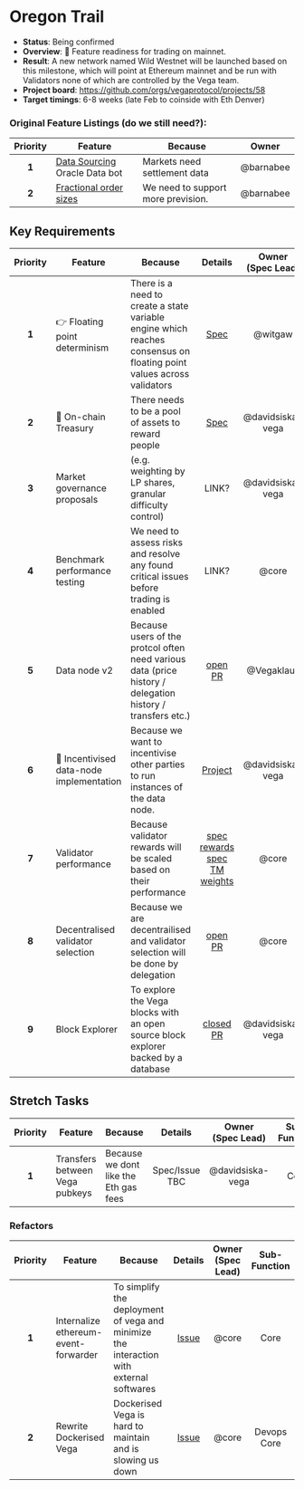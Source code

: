 # Oregon Trail

* **Status**: Being confirmed
* **Overview**: 🤠 Feature readiness for trading on mainnet.
* **Result**: A new network named Wild Westnet will be launched based on this milestone, which will point at Ethereum mainnet and be run with Validators none of which are controlled by the Vega team.
* **Project board**: https://github.com/orgs/vegaprotocol/projects/58
* **Target timings**: 6-8 weeks (late Feb to coinside with Eth Denver)


### Original Feature Listings (do we still need?):
| Priority | Feature | Because | Owner |
|:---------:|---------|---------|:------:|
| **1** | [Data Sourcing](https://github.com/orgs/vegaprotocol/projects/19) Oracle Data bot |  Markets need settlement data | @barnabee  |
| **2** | [Fractional order sizes](https://github.com/orgs/vegaprotocol/projects/69) |  We need to support more prevision. | @barnabee  |


## Key Requirements
| Priority | Feature | Because | Details | Owner </br>(Spec Lead) | Sub-Function |
|:---------:|---------|---------|:------:|:------:|:------:|
| **1** | 👉 Floating point determinism | There is a need to create a state variable engine which reaches consensus on floating point values across validators | [Spec](https://github.com/vegaprotocol/specs-internal/blob/master/protocol/0065-floating-point-consensus.md) | @witgaw | Core |
| **2** | 👑 On-chain Treasury | There needs to be a pool of assets to reward people | [Spec](https://github.com/vegaprotocol/specs-internal/blob/master/protocol/0055-on-chain-treasury.md) | @davidsiska-vega | Core |
| **3** | Market governance proposals | (e.g. weighting by LP shares, granular difficulty control) | LINK? | @davidsiska-vega | Core |
| **4** | Benchmark performance testing | We need to assess risks and resolve any found critical issues before trading is enabled | LINK? | @core | Core |
| **5** | Data node v2 | Because users of the protcol often need various data (price history / delegation history / transfers etc.) | [open PR](https://github.com/vegaprotocol/specs-internal/pull/763) | @Vegaklaus | Research</br>Front End</br>Core |
| **6** | 🤑 Incentivised data-node implementation | Because we want to incentivise other parties to run instances of the data node. | [Project](https://github.com/orgs/vegaprotocol/projects/92)| @davidsiska-vega | Core |
| **7** | Validator performance  | Because validator rewards will be scaled based on their performance | [spec rewards](https://github.com/vegaprotocol/specs-internal/blob/master/protocol/0064-validator-performance-based-rewards.md) </br> [spec TM weights](https://github.com/vegaprotocol/specs-internal/blob/master/protocol/0065-validator-tendermint-weights.md) | @core | Core |
| **8** | Decentralised validator selection  | Because we are decentrailised and validator selection will be done by delegation | [open PR](https://github.com/vegaprotocol/specs-internal/pull/766) | @core | Core |
| **9** | Block Explorer  | To explore the Vega blocks with an open source block explorer backed by a database | [closed PR](https://github.com/vegaprotocol/specs-internal/pull/508) | @davidsiska-vega | Core</br>Front End |


## Stretch Tasks
| Priority | Feature | Because | Details | Owner </br>(Spec Lead) | Sub-Function |
|:---------:|---------|---------|:------:|:------:|:------:|
| **1** | Transfers between Vega pubkeys | Because we dont like the Eth gas fees | Spec/Issue TBC| @davidsiska-vega | Core |


### Refactors
| Priority | Feature | Because | Details | Owner </br>(Spec Lead) | Sub-Function |
|:---------:|---------|---------|:------:|:------:|:------:|
| **1** | Internalize ethereum-event-forwarder | To simplify the deployment of vega and minimize the interaction with external softwares | [Issue](https://github.com/vegaprotocol/vega/issues/4553) | @core | Core |
| **2** | Rewrite Dockerised Vega | Dockerised Vega is hard to maintain and is slowing us down | [Issue](https://github.com/orgs/vegaprotocol/projects/95#card-68976394) | @core | Devops</br>Core |

